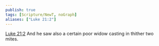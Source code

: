 ```yaml
---
publish: true
tags: [Scripture/NewT, noGraph]
aliases: ["Luke 21:2"]
---
```

[Luke 21:2](https://churchofjesuschrist.org/study/scriptures/nt/luke/21?lang=eng&id=p2#p2) And he saw also a certain poor widow casting in thither two mites.
